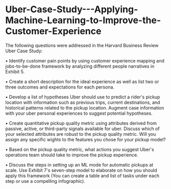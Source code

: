 # Uber-Case-Study---Applying-Machine-Learning-to-Improve-the-Customer-Experience

The following questions were addressed in the Harvard Business Review Uber Case Study:

•	Identify customer pain points by using customer experience mapping and jobs-to-be-done framework by analyzing different people narratives in Exhibit 5.

•	Create a short description for the ideal experience as well as list two or three outcomes and expectations for each persona.

•	Develop a list of hypotheses Uber should use to predict a rider's pickup location with information such as previous trips, current destinations, and historical patterns related to the pickup location. Augment case information with your uber personal experiences to suggest potential hypotheses.

•	Create quantitative pickup quality metric using attributes derived from passive, active, or third-party signals available for uber. Discuss which of your selected attributes are robust to the pickup quality metric. Will you assign any specific wights to the features you chose for your pickup model?

•	Based on the pickup quality metric, what actions you suggest Uber's operations team should take to improve the pickup experience.

•	Discuss the steps in setting up an ML mode for automatic pickups at scale. Use Exhibit 7's seven-step model to elaborate on how you should apply this framework (You can create a table and list of tasks under each step or use a compelling infographic).
